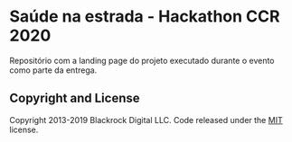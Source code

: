 # Saúde na estrada - Hackathon CCR 2020
Repositório com a landing page do projeto executado durante o evento como parte da entrega.

## Copyright and License

Copyright 2013-2019 Blackrock Digital LLC. Code released under the [MIT](https://github.com/BlackrockDigital/startbootstrap-new-age/blob/gh-pages/LICENSE) license.
